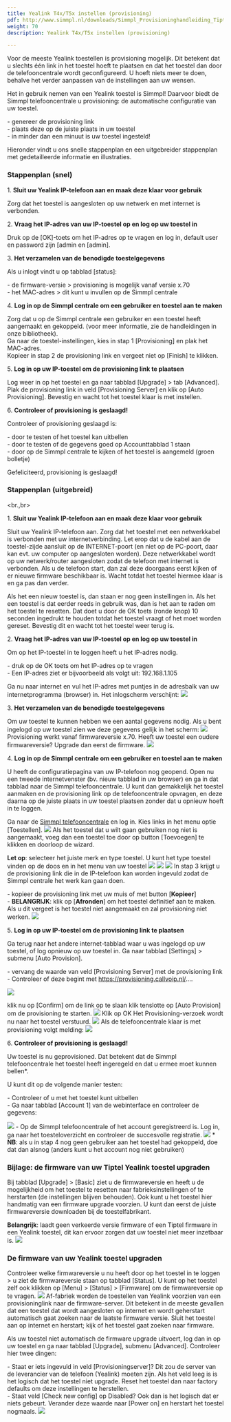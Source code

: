 ```yaml
---
title: Yealink T4x/T5x instellen (provisioning)
pdf: http://www.simmpl.nl/downloads/Simmpl_Provisioninghandleiding_Tiptel_Yealink.pdf
weight: 70
description: Yealink T4x/T5x instellen (provisioning)

---
```

Voor de meeste Yealink toestellen is provisioning mogelijk. Dit betekent dat u slechts één link in het toestel hoeft te plaatsen en dat het toestel dan door de telefooncentrale wordt geconfigureerd. U hoeft niets meer te doen, behalve het verder aanpassen van de instellingen aan uw wensen.

Het in gebruik nemen van een Yealink toestel is Simmpl! Daarvoor biedt de Simmpl telefooncentrale u provisioning: de automatische configuratie van uw toestel.

\- genereer de provisioning link  
\- plaats deze op de juiste plaats in uw toestel  
\- in minder dan een minuut is uw toestel ingesteld!

Hieronder vindt u ons snelle stappenplan en een uitgebreider stappenplan met gedetailleerde informatie en illustraties.

<h3>Stappenplan (snel)</h3>

1\. **Sluit uw Yealink IP-telefoon aan en maak deze klaar voor gebruik**

Zorg dat het toestel is aangesloten op uw netwerk en met internet is verbonden.

2\. **Vraag het IP-adres van uw IP-toestel op en log op uw toestel in**

Druk op de \[OK\]-toets om het IP-adres op te vragen en log in, default user en password zijn \[admin en \[admin\].

3\. **Het verzamelen van de benodigde toestelgegevens**

Als u inlogt vindt u op tabblad \[status\]:

\- de firmware-versie > provisioning is mogelijk vanaf versie x.70  
\- het MAC-adres > dit kunt u invullen op de Simmpl centrale

4\. **Log in op de Simmpl centrale om een gebruiker en toestel aan te maken**

Zorg dat u op de Simmpl centrale een gebruiker en een toestel heeft aangemaakt en gekoppeld. (voor meer informatie, zie de handleidingen in onze bibliotheek).  
Ga naar de toestel-instellingen, kies in stap 1 \[Provisioning\] en plak het MAC-adres.  
Kopieer in stap 2 de provisioning link en vergeet niet op \[Finish\] te klikken.

5\. **Log in op uw IP-toestel om de provisioning link te plaatsen**

Log weer in op het toestel en ga naar tabblad \[Upgrade\] > tab \[Advanced\].  
Plak de provisioning link in veld \[Provisioning Server\] en klik op \[Auto Provisioning\]. Bevestig en wacht tot het toestel klaar is met instellen.

6\. **Controleer of provisioning is geslaagd!**

Controleer of provisioning geslaagd is:

\- door te testen of het toestel kan uitbellen  
\- door te testen of de gegevens goed op Accounttabblad 1 staan  
\- door op de Simmpl centrale te kijken of het toestel is aangemeld (groen bolletje)

Gefeliciteerd, provisioning is geslaagd!

<h3>Stappenplan (uitgebreid)</h3>

<br.,br>

1\. **Sluit uw Yealink IP-telefoon aan en maak deze klaar voor gebruik**

Sluit uw Yealink IP-telefoon aan. Zorg dat het toestel met een netwerkkabel is verbonden met uw internetverbinding. Let erop dat u de kabel aan de toestel-zijde aansluit op de INTERNET-poort (en niet op de PC-poort, daar kan evt. uw computer op aangesloten worden). Deze netwerkkabel wordt op uw netwerk/router aangesloten zodat de telefoon met internet is verbonden. Als u de telefoon start, dan zal deze doorgaans eerst kijken of er nieuwe firmware beschikbaar is. Wacht totdat het toestel hiermee klaar is en ga pas dan verder.

Als het een nieuw toestel is, dan staan er nog geen instellingen in. Als het een toestel is dat eerder reeds in gebruik was, dan is het aan te raden om het toestel te resetten. Dat doet u door de OK toets (ronde knop) 10 seconden ingedrukt te houden totdat het toestel vraagt of het moet worden gereset. Bevestig dit en wacht tot het toestel weer terug is.

2\. **Vraag het IP-adres van uw IP-toestel op en log op uw toestel in**

Om op het IP-toestel in te loggen heeft u het IP-adres nodig.

\- druk op de OK toets om het IP-adres op te vragen  
\- Een IP-adres ziet er bijvoorbeeld als volgt uit: 192.168.1.105

Ga nu naar internet en vul het IP-adres met puntjes in de adresbalk van uw internetprogramma (browser) in. Het inlogscherm verschijnt: ![](https://res.cloudinary.com/callvoip/image/upload/v1565083035/yealink-provisioning-1_jo6zdb.png)

3\. **Het verzamelen van de benodigde toestelgegevens**

Om uw toestel te kunnen hebben we een aantal gegevens nodig. Als u bent ingelogd op uw toestel zien we deze gegevens gelijk in het scherm: ![](https://res.cloudinary.com/callvoip/image/upload/v1565083097/yealink-provisioning-2_dyhrj5.png)
Provisioning werkt vanaf firmwareversie x.70. Heeft uw toestel een oudere firmwareversie? Upgrade dan eerst de firmware.
![](https://res.cloudinary.com/callvoip/image/upload/v1565083161/yealink-provisioning-3_zzzv7z.png)

4\. **Log in op de Simmpl centrale om een gebruiker en toestel aan te maken**

U heeft de configuratiepagina van uw IP-telefoon nog geopend. Open nu een tweede internetvenster (bv. nieuw tabblad in uw browser) en ga in dat tabblad naar de Simmpl telefooncentrale. U kunt dan gemakkelijk het toestel aanmaken en de provisioning link op de telefooncentrale opvragen, en deze daarna op de juiste plaats in uw toestel plaatsen zonder dat u opnieuw hoeft in te loggen.

Ga naar de <a href="https://panel.callvoip.nl/login/panel" target="_blank">Simmpl telefooncentrale</a> en log in. Kies links in het menu optie \[Toestellen\]. ![](https://res.cloudinary.com/callvoip/image/upload/v1565083314/yealink-provisioning-4_cw9ojl.png)
Als het toestel dat u wilt gaan gebruiken nog niet is aangemaakt, voeg dan een toestel toe door op button \[Toevoegen\] te klikken en doorloop de wizard.

**Let op**: selecteer het juiste merk en type toestel. U kunt het type toestel vinden op de doos en in het menu van uw toestel
![](https://res.cloudinary.com/callvoip/image/upload/v1565083732/yealink-provisioning-5_uery2l.png)
![](https://res.cloudinary.com/callvoip/image/upload/v1565083789/yealink-provisioning-6_np4gfy.png)
![](https://res.cloudinary.com/callvoip/image/upload/v1565083831/yealink-provisioning-7_z2yzlm.png)
In stap 3 krijgt u de provisioning link die in de IP-telefoon kan worden ingevuld zodat de Simmpl centrale het werk kan gaan doen.

\- kopieer de provisioning link met uw muis of met button \[**Kopieer**\]  
\- **BELANGRIJK**: klik op \[**Afronden**\] om het toestel definitief aan te maken. Als u dit vergeet is het toestel niet aangemaakt en zal provisioning niet werken.
![](https://res.cloudinary.com/callvoip/image/upload/v1565083927/yealink-provisioning-8_ta5ud4.png)

5\. **Log in op uw IP-toestel om de provisioning link te plaatsen**

Ga terug naar het andere internet-tabblad waar u was ingelogd op uw toestel, of log opnieuw op uw toestel in. Ga naar tabblad \[Settings\] > submenu \[Auto Provision\].

\- vervang de waarde van veld \[Provisioning Server\] met de provisioning link  
\- Controleer of deze begint met https://provisioning.callvoip.nl/....

![](https://res.cloudinary.com/callvoip/image/upload/v1565084058/yealink-provisioning-9_mhvp39.png)

klik nu op \[Confirm\] om de link op te slaan
klik tenslotte op \[Auto Provision\] om de provisioning te starten.
![](https://res.cloudinary.com/callvoip/image/upload/v1565084128/yealink-provisioning-10_s3cidy.png)
Klik op OK
Het Provisioning-verzoek wordt nu naar het toestel verstuurd.
![](https://res.cloudinary.com/callvoip/image/upload/v1565084192/yealink-provisioning-11_lk261b.png)
Als de telefooncentrale klaar is met provisioning volgt melding:
![](https://res.cloudinary.com/callvoip/image/upload/v1565084243/yealink-provisioning-12_g2z8aq.png)

6\. **Controleer of provisioning is geslaagd!**

Uw toestel is nu geprovisioned. Dat betekent dat de Simmpl telefooncentrale het toestel heeft ingeregeld en dat u ermee moet kunnen bellen*.

U kunt dit op de volgende manier testen:

\- Controleer of u met het toestel kunt uitbellen  
\- Ga naar tabblad \[Account 1\] van de webinterface en controleer de gegevens:

![](https://res.cloudinary.com/callvoip/image/upload/v1565084337/yealink-provisioning-13_wgivj9.png)
\- Op de Simmpl telefooncentrale of het account geregistreerd is.
Log in, ga naar het toesteloverzicht en controleer de succesvolle registratie.
![](https://res.cloudinary.com/callvoip/image/upload/v1565084404/yealink-provisioning-14_qynrdk.png)
\* **NB**: als u in stap 4 nog geen gebruiker aan het toestel had gekoppeld, doe dat dan alsnog (anders kunt u het account nog niet gebruiken)

<h3>Bijlage: de firmware van uw Tiptel Yealink toestel upgraden</h3>

Bij tabblad \[Upgrade\] > \[Basic\] ziet u de firmwareversie en heeft u de mogelijkheid om het toestel te resetten naar fabrieksinstellingen of te herstarten (de instellingen blijven behouden). Ook kunt u het toestel hier handmatig van een firmware upgrade voorzien. U kunt dan eerst de juiste firmwareversie downloaden bij de toestelfabrikant.

**Belangrijk**: laadt geen verkeerde versie firmware of een Tiptel firmware in een Yealink toestel, dit kan ervoor zorgen dat uw toestel niet meer inzetbaar is.
![](https://res.cloudinary.com/callvoip/image/upload/v1565084545/yealink-provisioning-15_up0loh.png)

<h3>De firmware van uw Yealink toestel upgraden</h3>

Controleer welke firmwareversie u nu heeft door op het toestel in te loggen > u ziet de firmwareversie staan op tabblad \[Status\]. U kunt op het toestel zelf ook klikken op \[Menu\] > \[Status\] > \[Firmware\] om de firmwareversie op te vragen.
![](https://res.cloudinary.com/callvoip/image/upload/v1565084681/yealink-provisioning-16_ug20sl.png) Af-fabriek worden de toestellen van Yealink voorzien van een provisioninglink naar de firmware-server. Dit betekent in de meeste gevallen dat een toestel dat wordt aangesloten op internet en wordt geherstart automatisch gaat zoeken naar de laatste firmware versie. Sluit het toestel aan op internet en herstart; kijk of het toestel gaat zoeken naar firmware.

Als uw toestel niet automatisch de firmware upgrade uitvoert, log dan in op uw toestel en ga naar tabblad \[Upgrade\], submenu \[Advanced\]. Controleer hier twee dingen:

\- Staat er iets ingevuld in veld \[Provisioningserver\]? Dit zou de server van de leverancier van de telefoon (Yealink) moeten zijn. Als het veld leeg is is het logisch dat het toestel niet upgrade. Reset het toestel dan naar factory defaults om deze instellingen te herstellen.  
\- Staat veld \[Check new config\] op Disabled? Ook dan is het logisch dat er niets gebeurt. Verander deze waarde naar \[Power on\] en herstart het toestel nogmaals. ![](https://res.cloudinary.com/callvoip/image/upload/v1565085253/yealink-provisioning-17_z6yyv8.png)